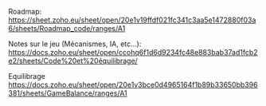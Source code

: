 Roadmap:
https://sheet.zoho.eu/sheet/open/20e1v19ffdf021fc341c3aa5e1472880f03a6/sheets/Roadmap_code/ranges/A1

Notes sur le jeu (Mécanismes, IA, etc...):
https://docs.zoho.eu/sheet/open/ccohq6f1d6d9234fc48e883bab37ad1fcb2e2/sheets/Code%20et%20équilibrage/

Equilibrage
https://docs.zoho.eu/sheet/open/20e1v3bce0d4965164f1b89b33650bb396381/sheets/GameBalance/ranges/A1
